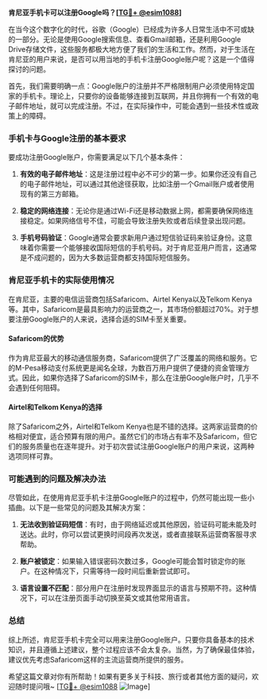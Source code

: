 **肯尼亚手机卡可以注册Google吗？[[TG💪+ @esim1088](https://t.me/s/esim1088)]**

在当今这个数字化的时代，谷歌（Google）已经成为许多人日常生活中不可或缺的一部分。无论是使用Google搜索信息、查看Gmail邮箱，还是利用Google Drive存储文件，这些服务都极大地方便了我们的生活和工作。然而，对于生活在肯尼亚的用户来说，是否可以用当地的手机卡注册Google账户呢？这是一个值得探讨的问题。

首先，我们需要明确一点：Google账户的注册并不严格限制用户必须使用特定国家的手机卡。理论上，只要你的设备能够连接到互联网，并且你拥有一个有效的电子邮件地址，就可以完成注册。不过，在实际操作中，可能会遇到一些技术性或政策上的障碍。

### 手机卡与Google注册的基本要求

要成功注册Google账户，你需要满足以下几个基本条件：

1. **有效的电子邮件地址**：这是注册过程中必不可少的第一步。如果你还没有自己的电子邮件地址，可以通过其他途径获取，比如注册一个Gmail账户或者使用现有的第三方邮箱。
   
2. **稳定的网络连接**：无论你是通过Wi-Fi还是移动数据上网，都需要确保网络连接稳定。如果网络信号不佳，可能会导致注册失败或者后续登录出现问题。

3. **手机号码验证**：Google通常会要求新用户通过短信验证码来验证身份。这意味着你需要一个能够接收国际短信的手机号码。对于肯尼亚用户而言，这通常是不成问题的，因为大多数运营商都支持国际短信服务。

### 肯尼亚手机卡的实际使用情况

在肯尼亚，主要的电信运营商包括Safaricom、Airtel Kenya以及Telkom Kenya等。其中，Safaricom是最具影响力的运营商之一，其市场份额超过70%。对于想要注册Google账户的人来说，选择合适的SIM卡至关重要。

#### Safaricom的优势

作为肯尼亚最大的移动通信服务商，Safaricom提供了广泛覆盖的网络和服务。它的M-Pesa移动支付系统更是闻名全球，为数百万用户提供了便捷的资金管理方式。因此，如果你选择了Safaricom的SIM卡，那么在注册Google账户时，几乎不会遇到任何阻碍。

#### Airtel和Telkom Kenya的选择

除了Safaricom之外，Airtel和Telkom Kenya也是不错的选择。这两家运营商的价格相对便宜，适合预算有限的用户。虽然它们的市场占有率不及Safaricom，但它们的服务质量也在逐年提升。对于初次尝试注册Google账户的用户来说，这两种选项同样可靠。

### 可能遇到的问题及解决办法

尽管如此，在使用肯尼亚手机卡注册Google账户的过程中，仍然可能出现一些小插曲。以下是一些常见的问题及其解决方案：

1. **无法收到验证码短信**：有时，由于网络延迟或其他原因，验证码可能未能及时送达。此时，你可以尝试更换时间段再次发送，或者直接联系运营商客服寻求帮助。

2. **账户被锁定**：如果输入错误密码次数过多，Google可能会暂时锁定你的账户。在这种情况下，只需等待一段时间后重新尝试即可。

3. **语言设置不匹配**：部分用户在注册时发现界面显示的语言与预期不符。这种情况下，可以在注册页面手动切换至英文或其他常用语言。

### 总结

综上所述，肯尼亚手机卡完全可以用来注册Google账户。只要你具备基本的技术知识，并且遵循上述建议，整个过程应该不会太复杂。当然，为了确保最佳体验，建议优先考虑Safaricom这样的主流运营商所提供的服务。

希望这篇文章对你有所帮助！如果有更多关于科技、旅行或者其他方面的疑问，欢迎随时提问哦~ [[TG💪+ @esim1088](https://t.me/s/esim1088) ![Image](https://i.postimg.cc/4NQfJmqS/Snipaste-2025-05-13-00-14-12.png)]